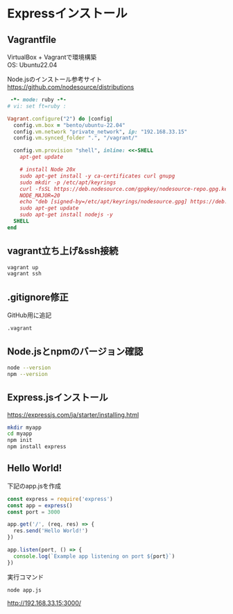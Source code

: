 # Expressインストール

## Vagrantfile
VirtualBox + Vagrantで環境構築  
OS: Ubuntu22.04

Node.jsのインストール参考サイト  
https://github.com/nodesource/distributions

```ruby
 -*- mode: ruby -*-
# vi: set ft=ruby :

Vagrant.configure("2") do |config|
  config.vm.box = "bento/ubuntu-22.04"
  config.vm.network "private_network", ip: "192.168.33.15"
  config.vm.synced_folder ".", "/vagrant/"

  config.vm.provision "shell", inline: <<-SHELL
    apt-get update

    # install Node 20x
    sudo apt-get install -y ca-certificates curl gnupg
    sudo mkdir -p /etc/apt/keyrings
    curl -fsSL https://deb.nodesource.com/gpgkey/nodesource-repo.gpg.key | sudo gpg --dearmor -o /etc/apt/keyrings/nodesource.gpg
    NODE_MAJOR=20
    echo "deb [signed-by=/etc/apt/keyrings/nodesource.gpg] https://deb.nodesource.com/node_$NODE_MAJOR.x nodistro main" | sudo tee /etc/apt/sources.list.d/nodesource.list
    sudo apt-get update
    sudo apt-get install nodejs -y
  SHELL
end
```

## vagrant立ち上げ&ssh接続

```sh
vagrant up
vagrant ssh
```

## .gitignore修正
GitHub用に追記

```
.vagrant
```

## Node.jsとnpmのバージョン確認

```sh
node --version
npm --version
```

## Express.jsインストール
https://expressjs.com/ja/starter/installing.html

```sh
mkdir myapp
cd myapp
npm init
npm install express
```

## Hello World!
下記のapp.jsを作成

```js
const express = require('express')
const app = express()
const port = 3000

app.get('/', (req, res) => {
  res.send('Hello World!')
})

app.listen(port, () => {
  console.log(`Example app listening on port ${port}`)
})
```

実行コマンド

```
node app.js
```

http://192.168.33.15:3000/
